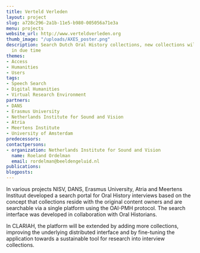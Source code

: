 ```yaml
---
title: Verteld Verleden
layout: project
slug: a728c296-2a1b-11e5-b980-005056a71e3a
menu: projects
website_url: http://www.verteldverleden.org
thumb_image: "/uploads/AXES_poster.png"
description: Search Dutch Oral History collections, new collections will be added
  in due time
themes:
- Access
- Humanities
- Users
tags:
- Speech Search
- Digital Humanities
- Virtual Research Environment
partners:
- DANS
- Erasmus University
- Netherlands Institute for Sound and Vision
- Atria
- Meertens Institute
- University of Amsterdam
predecessors: 
contactpersons:
- organization: Netherlands Institute for Sound and Vision
  name: Roeland Ordelman
  email: rordelman@beeldengeluid.nl
publications: 
blogposts: 
---
```


In various projects NISV, DANS, Erasmus University, Atria and Meertens Instituut developed a search portal for Oral History interviews based on the concept that collections reside with the original content owners and are searchable via a single platform using the OAI-PMH protocol. The search interface was developed in collaboration with Oral Historians.

In CLARIAH, the platform will be extended by adding more collections, improving the underlying distributed interface and by fine-tuning the application towards a sustainable tool for research into interview collections.
